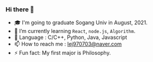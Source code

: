 ### Hi there 👋
- 🎓 I'm going to graduate Sogang Univ in August, 2021.
- 🌱 I’m currently learning `React`, `node.js`, `Algorithm`.
- 🐣 Language : C/C++, Python, Java, Javascript
- 📫 How to reach me : lej970703@naver.com
- ⚡ Fun fact: My first major is Philosophy.

<!--
**dleunji/dleunji** is a ✨ _special_ ✨ repository because its `README.md` (this file) appears on your GitHub profile.

Here are some ideas to get you started:

- 🔭 I’m currently working on Common Computer
- 🌱 I’m currently learning `React`
- 👯 I’m looking to collaborate on ...
- 🤔 I’m looking for help with ...
- 💬 Ask me about ...
- 📫 How to reach me: ...
- 😄 Pronouns: ...
- ⚡ Fun fact: ...
-->
